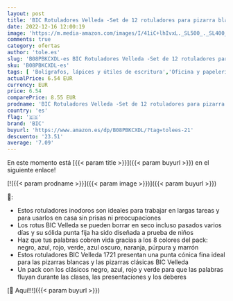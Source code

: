 ```yaml
---
layout: post
title: 'BIC Rotuladores Velleda -Set de 12 rotuladores para pizarra blanca. Ideal para los niños.'
date: 2022-12-16 12:00:19
image: 'https://m.media-amazon.com/images/I/41iC+lhIvxL._SL500_._SL400_.jpg'
comments: true
category: ofertas
author: 'tole.es'
slug: 'B08PBKCXDL-es BIC Rotuladores Velleda -Set de 12 rotuladores para...'
sku: 'B08PBKCXDL-es'
tags: [ 'Bolígrafos, lápices y útiles de escritura','Oficina y papelería','Rotuladores para pizarra','Rotuladores y subrayadores','bic','rotuladores','🇪🇸', ]
actualPrice: 6.54 EUR
currency: EUR
price: 6.54
comparePrice: 8.55 EUR
prodname: 'BIC Rotuladores Velleda -Set de 12 rotuladores para pizarra blanca. Ideal para los niños.'
country: 'es'
flag: '🇪🇸'
brand: 'BIC'
buyurl: 'https://www.amazon.es/dp/B08PBKCXDL/?tag=tolees-21'
descuento: '23.51'
average: '7.09'
---
```


En este momento está [{{< param title >}}]({{< param buyurl >}}) en el siguiente enlace!

[![{{< param prodname >}}]({{< param image >}})]({{< param buyurl >}})

🔎:

- Estos rotuladores inodoros son ideales para trabajar en largas tareas y para usarlos en casa sin prisas ni preocupaciones
- Los rotus BIC Velleda se pueden borrar en seco incluso pasados varios días y su sólida punta fija ha sido diseñada a prueba de niños
- Haz que tus palabras cobren vida gracias a los 8 colores del pack: negro, azul, rojo, verde, azul oscuro, naranja, púrpura y marrón
- Estos rotuladores BIC Velleda 1721 presentan una punta cónica fina ideal para las pizarras blancas y las pizarras clásicas BIC Velleda
- Un pack con los clásicos negro, azul, rojo y verde para que las palabras fluyan durante las clases, las presentaciones y los deberes

[🛒 Aquí!!!]({{< param buyurl >}})
